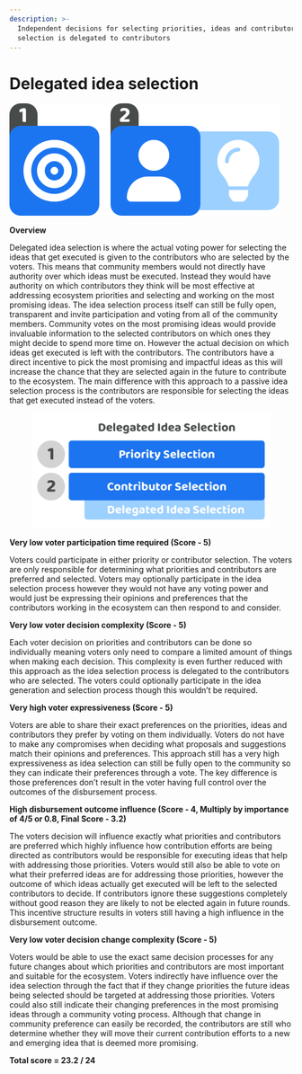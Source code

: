 ```yaml
---
description: >-
  Independent decisions for selecting priorities, ideas and contributors, idea
  selection is delegated to contributors
---
```


# Delegated idea selection

![](../../.gitbook/assets/delegated-idea-selection-process.png)



**Overview**

Delegated idea selection is where the actual voting power for selecting the ideas that get executed is given to the contributors who are selected by the voters. This means that community members would not directly have authority over which ideas must be executed. Instead they would have authority on which contributors they think will be most effective at addressing ecosystem priorities and selecting and working on the most promising ideas. The idea selection process itself can still be fully open, transparent and invite participation and voting from all of the community members. Community votes on the most promising ideas would provide invaluable information to the selected contributors on which ones they might decide to spend more time on. However the actual decision on which ideas get executed is left with the contributors. The contributors have a direct incentive to pick the most promising and impactful ideas as this will increase the chance that they are selected again in the future to contribute to the ecosystem. The main difference with this approach to a passive idea selection process is the contributors are responsible for selecting the ideas that get executed instead of the voters.

<div align="left">

<figure><img src="../../.gitbook/assets/delegated-idea-selection.jpg" alt="" width="563"><figcaption></figcaption></figure>

</div>



**Very low voter participation time required (Score - 5)**

Voters could participate in either priority or contributor selection. The voters are only responsible for determining what priorities and contributors are preferred and selected. Voters may optionally participate in the idea selection process however they would not have any voting power and would just be expressing their opinions and preferences that the contributors working in the ecosystem can then respond to and consider.



**Very low voter decision complexity (Score - 5)**

Each voter decision on priorities and contributors can be done so individually meaning voters only need to compare a limited amount of things when making each decision. This complexity is even further reduced with this approach as the idea selection process is delegated to the contributors who are selected. The voters could optionally participate in the idea generation and selection process though this wouldn’t be required.



**Very high voter expressiveness (Score - 5)**

Voters are able to share their exact preferences on the priorities, ideas and contributors they prefer by voting on them individually. Voters do not have to make any compromises when deciding what proposals and suggestions match their opinions and preferences. This approach still has a very high expressiveness as idea selection can still be fully open to the community so they can indicate their preferences through a vote. The key difference is those preferences don’t result in the voter having full control over the outcomes of the disbursement process.



**High disbursement outcome influence (Score - 4, Multiply by importance of 4/5 or 0.8, Final Score - 3.2)**

The voters decision will influence exactly what priorities and contributors are preferred which highly influence how contribution efforts are being directed as contributors would be responsible for executing ideas that help with addressing those priorities. Voters would still also be able to vote on what their preferred ideas are for addressing those priorities, however the outcome of which ideas actually get executed will be left to the selected contributors to decide. If contributors ignore these suggestions completely without good reason they are likely to not be elected again in future rounds. This incentive structure results in voters still having a high influence in the disbursement outcome.



**Very low voter decision change complexity (Score - 5)**

Voters would be able to use the exact same decision processes for any future changes about which priorities and contributors are most important and suitable for the ecosystem. Voters indirectly have influence over the idea selection through the fact that if they change priorities the future ideas being selected should be targeted at addressing those priorities. Voters could also still indicate their changing preferences in the most promising ideas through a community voting process. Although that change in community preference can easily be recorded, the contributors are still who determine whether they will move their current contribution efforts to a new and emerging idea that is deemed more promising.



**Total score = 23.2 / 24**

